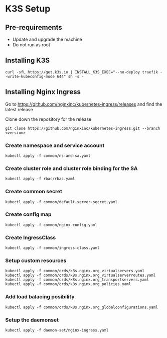 # K3S Setup

## Pre-requirements
- Update and upgrade the machine
- Do not run as root

## Installing K3S

```
curl -sfL https://get.k3s.io | INSTALL_K3S_EXEC="--no-deploy traefik --write-kubeconfig-mode 644" sh -s -

```

## Installing Nginx Ingress

Go to https://github.com/nginxinc/kubernetes-ingress/releases and find the latest release

Clone down the repository for the release
```
git clone https://github.com/nginxinc/kubernetes-ingress.git --branch <version>
```
  
### Create namespace and service account
```
kubectl apply -f common/ns-and-sa.yaml
```
### Create cluster role and cluster role binding for the SA
```
kubectl apply -f rbac/rbac.yaml
```
### Create common secret
```
kubectl apply -f common/default-server-secret.yaml
```
### Create config map
```
kubectl apply -f common/nginx-config.yaml
```
### Create IngressClass
```
kubectl apply -f common/ingress-class.yaml
```
### Setup custom resources
```
kubectl apply -f common/crds/k8s.nginx.org_virtualservers.yaml
kubectl apply -f common/crds/k8s.nginx.org_virtualserverroutes.yaml
kubectl apply -f common/crds/k8s.nginx.org_transportservers.yaml
kubectl apply -f common/crds/k8s.nginx.org_policies.yaml
```
### Add load balacing posibility
```
kubectl apply -f common/crds/k8s.nginx.org_globalconfigurations.yaml
```
### Setup the daemonset
```
kubectl apply -f daemon-set/nginx-ingress.yaml
```
